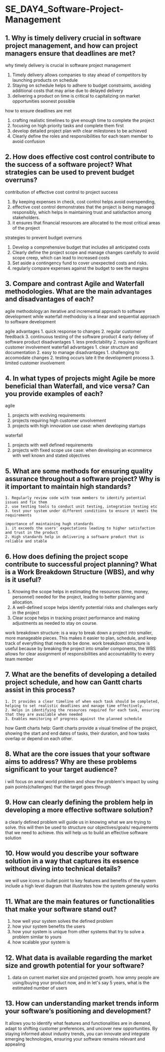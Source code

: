 # SE_DAY4_Software-Project-Management
## 1. Why is timely delivery crucial in software project management, and how can project managers ensure that deadlines are met?
why timely delivery is crucial in software project management
   1. Timely delivery allows companies to stay ahead of competitors by launching products on schedule
   2. Staying on schedule helps to adhere to budget constraints, avoiding additional costs that may arise due to delayed delivery
   3. delivering a product on time is critical to capitalizing on market opportunities soonest possible

how to ensure deadlines are met
   1. crafting realistic timelines to give enough time to complete the project
   2. focusing on high priority tasks and complete them first
   3. develop detailed project plan with clear milestones to be achieved
   4. Clearly define the roles and responsibilities for each team member to avoid confusion

## 2. How does effective cost control contribute to the success of a software project? What strategies can be used to prevent budget overruns?
contribution of effective cost control to project success
   1.  By keeping expenses in check, cost control helps avoid overspending,
   2.  effective cost control demonstrates that the project is being managed responsibly, which helps in maintaining trust and satisfaction among stakeholders.
   3.  it ensures that financial resources are allocated to the most critical areas of the project

strategies to prevent budget overruns
  1. Develop a comprehensive budget that includes all anticipated costs
  2. Clearly define the project scope and manage changes carefully to avoid scope creep, which can lead to increased costs
  3. Set aside a contingency fund to cover unexpected costs and risks.
  4. regularly compare expenses against the budget to see the margins

## 3. Compare and contrast Agile and Waterfall methodologies. What are the main advantages and disadvantages of each?
   agile methodology:an iterative and incremental approach to software development while waterfall methodoloy is a linear and sequential approach to software development

   agile advantages
      1. quick response to changes
      2. regular customer feedback
      3. continuous testing of the software product
      4 early delivey of software product
    disadvantages
     1. less predictability
     2. requires significant customer involvement
    waterfall advantages
     1. clear structure and documentation
     2. easy to manage
    disadvantages
     1. challenging to accomodate changes
     2. testing occurs late it the development process
     3. limited customer involvement
     
## 4. In what types of projects might Agile be more beneficial than Waterfall, and vice versa? Can you provide examples of each?
 agile
   1. projects with evolving requirements
   2. projects requiring high customer unvolvement
   3. projects with high innovation
      use case: when developing startups

   waterfall
   1. projects with well defined requirements
   2. projects with fixed scope
      use case: when developing an ecommerce with well known and stated objectives
      
## 5. What are some methods for ensuring quality assurance throughout a software project? Why is it important to maintain high standards?
    1. Regularly review code with team members to identify potential issues and fix them
    2. use testing tools to conduct unit testing, integration testing etc
    3. test your system under different conditions to ensure it meets the requirements

    importance of maintaining hugh standards
    1. it exceeds the users' expectations leading to higher satisfaction and trust in the product
    2. High standards help in delivering a software product that is reliable and stable
    
## 6. How does defining the project scope contribute to successful project planning? What is a Work Breakdown Structure (WBS), and why is it useful?
   1. Knowing the scope helps in estimating the resources (time, money, personnel) needed for the project, leading to better planning and allocation.
   2. A well-defined scope helps identify potential risks and challenges early in the project
   3. Clear scope helps in tracking project performance and making adjustments as needed to stay on course.

  work breakdown structure: is a way to break down a project into smaller, more manageable pieces. This makes it easier to plan, schedule, and keep track of everything that needs to be done.
   work breakdown structure is useful because by breaking the project into smaller components, the WBS allows for clear assignment of responsibilities and accountability to every team member
    
## 7. What are the benefits of developing a detailed project schedule, and how can Gantt charts assist in this process?
    1. It provides a clear timeline of when each task should be completed, helping to set realistic deadlines and manage time effectively.
    2. Helps in identifying the resources required for each task, ensuring that they are available when needed
    3. Enables monitoring of progress against the planned schedule

  how Gantt charts help:  Gantt charts provide a visual timeline of the project, showing the start and end dates of tasks, their duration, and how tasks overlap or depend on each other.


## 8. What are the core issues that your software aims to address? Why are these problems significant to your target audience?
   i will focus on areal world problem and show the problem's impact by using pain points(challenges) that the target goes through
   
## 9. How can clearly defining the problem help in developing a more effective software solution?
   a clearly defined problem will guide us in knowing what we are trying to solve. this will then be used to structure our objectives/goals/ requirements that we need to achieve. this will help us to build an effective software solution
   
## 10. How would you describe your software solution in a way that captures its essence without diving into technical details?

   we will use icons or bullet point to key features and benefits of the system
   include a high level diagram that illustrates how the system generally works
## 11. What are the main features or functionalities that make your software stand out?

   1. how well your system solves the defined problem
   2. how your system benefits the users
   3. how your system is unique from other systems that try to solve a problem similar to yours
   4. how scalable ypur system is
## 12. What data is available regarding the market size and growth potential for your software?

   1. data on current market size and projected growth.
      how amny people are using/buying your product now, and in let's say 5 years, what is the estimated number of users
## 13. How can understanding market trends inform your software’s positioning and development?

   It allows you to identify what features and functionalities are in demand, adapt to shifting customer preferences, and uncover new opportunities. By staying informed about industry trends, you can innovate and integrate emerging 
    technologies, ensuring your software remains relevant and appealing
